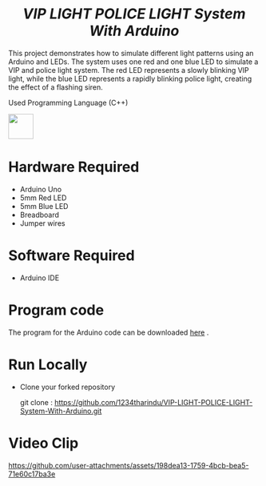 # <div align="center"><b><i> VIP LIGHT POLICE LIGHT System With Arduino </i></b></div>

This project demonstrates how to simulate different light patterns using an Arduino and LEDs. The system uses one red and one blue LED to simulate a VIP and police light system. The red LED represents a slowly blinking VIP light, while the blue LED represents a rapidly blinking police light, creating the effect of a flashing siren.

Used Programming Language (C++) 

<a href="https://www.w3schools.com/cpp/default.asp"><img src="https://img.icons8.com/color/344/c-plus-plus-logo.png" height="50px"><a>

# Hardware Required

* Arduino Uno
* 5mm Red LED
* 5mm Blue LED
* Breadboard
* Jumper wires

# Software Required

* Arduino IDE

# Program code

The program for the Arduino code can be downloaded [here](https://drive.google.com/file/d/16gaujo6ibVSKoOyHf1ZHyXW8HFx7qoeC/view?usp=drive_link) .

# Run Locally

* Clone your forked repository
  
  git clone : https://github.com/1234tharindu/VIP-LIGHT-POLICE-LIGHT-System-With-Arduino.git
  

# Video Clip

https://github.com/user-attachments/assets/198dea13-1759-4bcb-bea5-71e60c17ba3e
